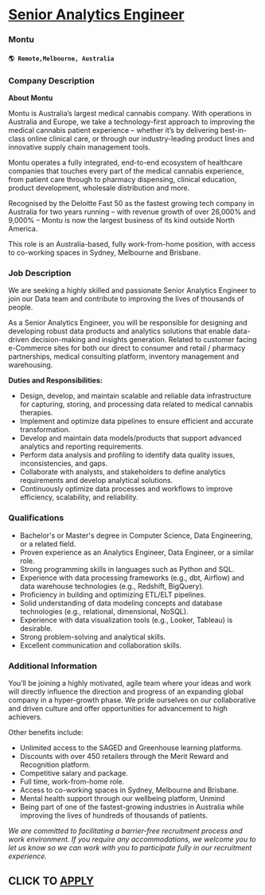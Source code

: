 # [Senior Analytics Engineer](https://www.remotewlb.com/apply/senior-analytics-engineer-106335)  
### Montu  
#### `🌎 Remote,Melbourne, Australia`  

### **Company Description**

 **About Montu**

Montu is Australia’s largest medical cannabis company. With operations in Australia and Europe, we take a technology-first approach to improving the medical cannabis patient experience – whether it’s by delivering best-in-class online clinical care, or through our industry-leading product lines and innovative supply chain management tools.

Montu operates a fully integrated, end-to-end ecosystem of healthcare companies that touches every part of the medical cannabis experience, from patient care through to pharmacy dispensing, clinical education, product development, wholesale distribution and more.

Recognised by the Deloitte Fast 50 as the fastest growing tech company in Australia for two years running – with revenue growth of over 26,000% and 9,000% – Montu is now the largest business of its kind outside North America.

This role is an Australia-based, fully work-from-home position, with access to co-working spaces in Sydney, Melbourne and Brisbane.

### **Job Description**

We are seeking a highly skilled and passionate Senior Analytics Engineer to join our Data team and contribute to improving the lives of thousands of people.  
  
As a Senior Analytics Engineer, you will be responsible for designing and developing robust data products and analytics solutions that enable data-driven decision-making and insights generation. Related to customer facing e-Commerce sites for both our direct to consumer and retail / pharmacy partnerships, medical consulting platform, inventory management and warehousing.

**Duties and Responsibilities:**

  * Design, develop, and maintain scalable and reliable data infrastructure for capturing, storing, and processing data related to medical cannabis therapies.
  * Implement and optimize data pipelines to ensure efficient and accurate transformation.
  * Develop and maintain data models/products that support advanced analytics and reporting requirements.
  * Perform data analysis and profiling to identify data quality issues, inconsistencies, and gaps.
  * Collaborate with analysts, and stakeholders to define analytics requirements and develop analytical solutions.
  * Continuously optimize data processes and workflows to improve efficiency, scalability, and reliability.

###  **Qualifications**

  * Bachelor's or Master's degree in Computer Science, Data Engineering, or a related field.
  * Proven experience as an Analytics Engineer, Data Engineer, or a similar role.
  * Strong programming skills in languages such as Python and SQL.
  * Experience with data processing frameworks (e.g., dbt, Airflow) and data warehouse technologies (e.g., Redshift, BigQuery).
  * Proficiency in building and optimizing ETL/ELT pipelines.
  * Solid understanding of data modeling concepts and database technologies (e.g., relational, dimensional, NoSQL).
  * Experience with data visualization tools (e.g., Looker, Tableau) is desirable.
  * Strong problem-solving and analytical skills.
  * Excellent communication and collaboration skills.

###  **Additional Information**

You’ll be joining a highly motivated, agile team where your ideas and work will directly influence the direction and progress of an expanding global company in a hyper-growth phase. We pride ourselves on our collaborative and driven culture and offer opportunities for advancement to high achievers.

Other benefits include:

  * Unlimited access to the SAGED and Greenhouse learning platforms.
  * Discounts with over 450 retailers through the Merit Reward and Recognition platform.
  * Competitive salary and package.
  * Full time, work-from-home role.
  * Access to co-working spaces in Sydney, Melbourne and Brisbane. 
  * Mental health support through our wellbeing platform, Unmind
  * Being part of one of the fastest-growing industries in Australia while improving the lives of hundreds of thousands of patients. 

_We are committed to facilitating a barrier-free recruitment process and work environment. If you require any accommodations, we welcome you to let us know so we can work with you to participate fully in our recruitment experience._

  
## CLICK TO [APPLY](https://www.remotewlb.com/apply/senior-analytics-engineer-106335)

